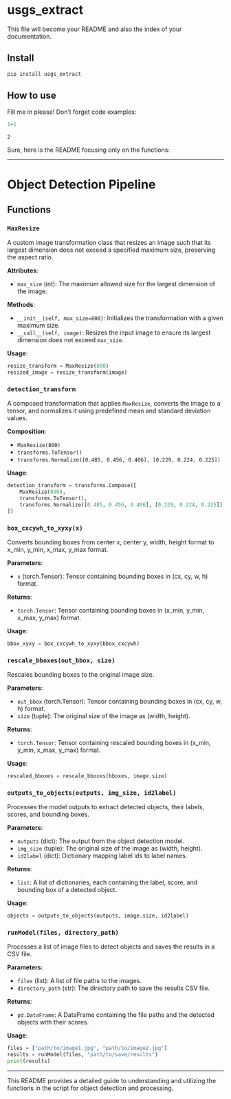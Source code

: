 # usgs_extract

<!-- WARNING: THIS FILE WAS AUTOGENERATED! DO NOT EDIT! -->

This file will become your README and also the index of your
documentation.

## Install

``` sh
pip install usgs_extract
```

## How to use

Fill me in please! Don’t forget code examples:

``` python
1+1
```

    2

Sure, here is the README focusing only on the functions:

---

# Object Detection Pipeline

## Functions

### `MaxResize`

A custom image transformation class that resizes an image such that its largest dimension does not exceed a specified maximum size, preserving the aspect ratio.

**Attributes**:
- `max_size` (int): The maximum allowed size for the largest dimension of the image.

**Methods**:
- `__init__(self, max_size=800)`: Initializes the transformation with a given maximum size.
- `__call__(self, image)`: Resizes the input image to ensure its largest dimension does not exceed `max_size`.

**Usage**:
```python
resize_transform = MaxResize(800)
resized_image = resize_transform(image)
```

### `detection_transform`

A composed transformation that applies `MaxResize`, converts the image to a tensor, and normalizes it using predefined mean and standard deviation values.

**Composition**:
- `MaxResize(800)`
- `transforms.ToTensor()`
- `transforms.Normalize([0.485, 0.456, 0.406], [0.229, 0.224, 0.225])`

**Usage**:
```python
detection_transform = transforms.Compose([
    MaxResize(800),
    transforms.ToTensor(),
    transforms.Normalize([0.485, 0.456, 0.406], [0.229, 0.224, 0.225])
])
```

### `box_cxcywh_to_xyxy(x)`

Converts bounding boxes from center x, center y, width, height format to x_min, y_min, x_max, y_max format.

**Parameters**:
- `x` (torch.Tensor): Tensor containing bounding boxes in (cx, cy, w, h) format.

**Returns**:
- `torch.Tensor`: Tensor containing bounding boxes in (x_min, y_min, x_max, y_max) format.

**Usage**:
```python
bbox_xyxy = box_cxcywh_to_xyxy(bbox_cxcywh)
```

### `rescale_bboxes(out_bbox, size)`

Rescales bounding boxes to the original image size.

**Parameters**:
- `out_bbox` (torch.Tensor): Tensor containing bounding boxes in (cx, cy, w, h) format.
- `size` (tuple): The original size of the image as (width, height).

**Returns**:
- `torch.Tensor`: Tensor containing rescaled bounding boxes in (x_min, y_min, x_max, y_max) format.

**Usage**:
```python
rescaled_bboxes = rescale_bboxes(bboxes, image.size)
```

### `outputs_to_objects(outputs, img_size, id2label)`

Processes the model outputs to extract detected objects, their labels, scores, and bounding boxes.

**Parameters**:
- `outputs` (dict): The output from the object detection model.
- `img_size` (tuple): The original size of the image as (width, height).
- `id2label` (dict): Dictionary mapping label ids to label names.

**Returns**:
- `list`: A list of dictionaries, each containing the label, score, and bounding box of a detected object.

**Usage**:
```python
objects = outputs_to_objects(outputs, image.size, id2label)
```

### `runModel(files, directory_path)`

Processes a list of image files to detect objects and saves the results in a CSV file.

**Parameters**:
- `files` (list): A list of file paths to the images.
- `directory_path` (str): The directory path to save the results CSV file.

**Returns**:
- `pd.DataFrame`: A DataFrame containing the file paths and the detected objects with their scores.

**Usage**:
```python
files = ["path/to/image1.jpg", "path/to/image2.jpg"]
results = runModel(files, "path/to/save/results")
print(results)
```

---

This README provides a detailed guide to understanding and utilizing the functions in the script for object detection and processing.
